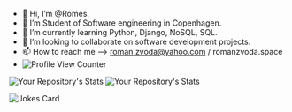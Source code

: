 - 👋 Hi, I’m @Romes.
- 👀 I’m Student of Software engineering in Copenhagen.
- 🌱 I’m currently learning Python, Django, NoSQL, SQL.
- 💞️ I’m looking to collaborate on software development projects.
- 📫 How to reach me --> roman.zvoda@yahoo.com / romanzvoda.space
- ![Profile View Counter](https://komarev.com/ghpvc/?username=Romes8)

![Your Repository's Stats](https://github-readme-stats.vercel.app/api?username=Romes8&show_icons=true)  ![Your Repository's Stats](https://github-readme-stats.vercel.app/api/top-langs/?username=Romes8&theme=blue-green)

![Jokes Card](https://readme-jokes.vercel.app/api) 


<!---
Romes8/Romes8 is a ✨ special ✨ repository because its `README.md` (this file) appears on your GitHub profile.
You can click the Preview link to take a look at your changes.
--->




